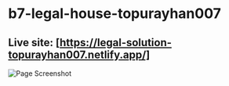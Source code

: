 # b7-legal-house-topurayhan007
## Live site: [https://legal-solution-topurayhan007.netlify.app/]
![Page Screenshot](Legal-Solution.png)
